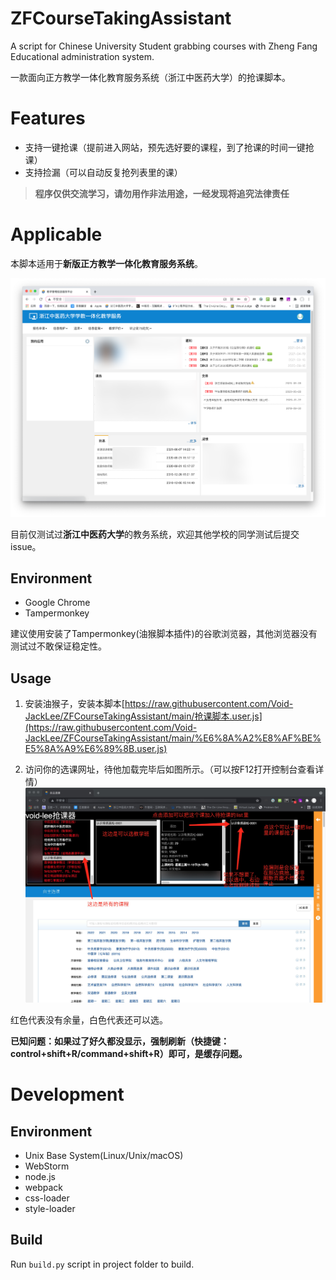 # ZFCourseTakingAssistant
A script for Chinese University Student grabbing courses with Zheng Fang Educational administration system.

一款面向正方教学一体化教育服务系统（浙江中医药大学）的抢课脚本。

# Features

* 支持一键抢课（提前进入网站，预先选好要的课程，到了抢课的时间一键抢课）
* 支持捡漏（可以自动反复抢列表里的课）

> **程序仅供交流学习，请勿用作非法用途，一经发现将追究法律责任**

# Applicable

本脚本适用于**新版正方教学一体化教育服务系统**。

![主界面](pic/main.png)

目前仅测试过**浙江中医药大学**的教务系统，欢迎其他学校的同学测试后提交issue。

## Environment

* Google Chrome
* Tampermonkey

建议使用安装了Tampermonkey(油猴脚本插件)的谷歌浏览器，其他浏览器没有测试过不敢保证稳定性。

## Usage

1. 安装油猴子，安装本脚本[https://raw.githubusercontent.com/Void-JackLee/ZFCourseTakingAssistant/main/抢课脚本.user.js](https://raw.githubusercontent.com/Void-JackLee/ZFCourseTakingAssistant/main/%E6%8A%A2%E8%AF%BE%E5%8A%A9%E6%89%8B.user.js)

2. 访问你的选课网址，待他加载完毕后如图所示。（可以按F12打开控制台查看详情）![食用方法](pic/usage.jpg)

红色代表没有余量，白色代表还可以选。

**已知问题：如果过了好久都没显示，强制刷新（快捷键：control+shift+R/command+shift+R）即可，是缓存问题。**

# Development

## Environment

* Unix Base System(Linux/Unix/macOS)
* WebStorm
* node.js
* webpack
* css-loader
* style-loader

## Build

Run `build.py` script in project folder to build.



